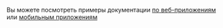 Вы можете посмотреть примеры документации  <a href="https://drive.google.com/drive/folders/15s6s3CkfKsjjI_v7kIJUPVn5tdAbwNmk?usp=sharing"> по веб-приложениям </a> или <a href="https://drive.google.com/drive/folders/1IQFo4urRq0zWQ5NScDAT6QaImrxydID-?usp=drive_link"> мобильным приложениям </a>
